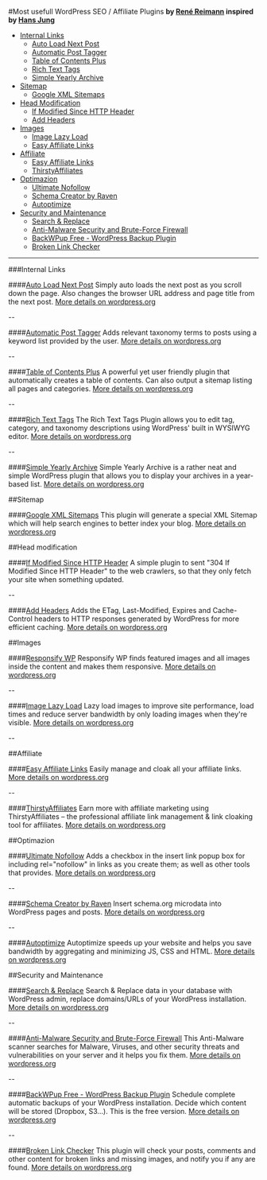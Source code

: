 #Most usefull WordPress SEO / Affiliate Plugins
**by [René Reimann](http://www.rene-reimann.de) inspired by [Hans Jung](https://hansjung.de/)**	 
 
 * [Internal Links](#internal-links)
	* [Auto Load Next Post](#auto-load-next-post)
 	* [Automatic Post Tagger](#automatic-post-tagger)
 	* [Table of Contents Plus](#table-of-contents-plus)
 	* [Rich Text Tags](#rich-text-tags)
 	* [Simple Yearly Archive](#simple-yearly-archive)
 * [Sitemap](#sitemap)
	* [Google XML Sitemaps](#google-sitemap-generator)
 * [Head Modification](#head-modification)	
 	* [If Modified Since HTTP Header](#if-modified-since-header)
	* [Add Headers](#add-headers)
 * [Images](#images)
 	* [Image Lazy Load](#image-lazy-load)
	* [Easy Affiliate Links](#easy-affiliate-links)
 * [Affiliate](#affiliate)
	* [Easy Affiliate Links](#easy-affiliate-links)
	* [ThirstyAffiliates](#thirstyaffiliates)	
 * [Optimazion](#optimazion)
 	* [Ultimate Nofollow](#nofollow)
 	* [Schema Creator by Raven](#schema-creator)
 	* [Autoptimize](#autoptimize)
 * [Security and Maintenance](#security-and-maintenance)
 	* [Search & Replace](#search-and-replace)
 	* [Anti-Malware Security and Brute-Force Firewall](gotmls)
 	* [BackWPup Free - WordPress Backup Plugin](#backwpup)
	* [Broken Link Checker](#broken-link-checker)

--- 

###Internal Links

####[Auto Load Next Post](https://wordpress.org/plugins/auto-load-next-post/)
Simply auto loads the next post as you scroll down the page. Also changes the browser URL address and page title from the next post. [More details on wordpress.org](https://wordpress.org/plugins/auto-load-next-post/)

--

####[Automatic Post Tagger](https://wordpress.org/plugins/automatic-post-tagger/)
Adds relevant taxonomy terms to posts using a keyword list provided by the user. [More details on wordpress.org](https://wordpress.org/plugins/automatic-post-tagger/)

--

####[Table of Contents Plus](https://wordpress.org/plugins/table-of-contents-plus/)
A powerful yet user friendly plugin that automatically creates a table of contents. Can also output a sitemap listing all pages and categories. [More details on wordpress.org](https://wordpress.org/plugins/table-of-contents-plus/)

--

####[Rich Text Tags](https://wordpress.org/plugins/rich-text-tags/)
The Rich Text Tags Plugin allows you to edit tag, category, and taxonomy descriptions using WordPress' built in WYSIWYG editor. [More details on wordpress.org](https://wordpress.org/plugins/rich-text-tags/)

--

####[Simple Yearly Archive](https://wordpress.org/plugins/simple-yearly-archive/)
Simple Yearly Archive is a rather neat and simple WordPress plugin that allows you to display your archives in a year-based list. [More details on wordpress.org](https://wordpress.org/plugins/simple-yearly-archive/)


##Sitemap

####[Google XML Sitemaps](https://wordpress.org/plugins/google-sitemap-generator/)
This plugin will generate a special XML Sitemap which will help search engines to better index your blog. [More details on wordpress.org](https://wordpress.org/plugins/google-sitemap-generator/)

##Head modification

####[If Modified Since HTTP Header](https://wordpress.org/plugins/if-modified-since-header/)
A simple plugin to sent "304 If Modified Since HTTP Header" to the web crawlers, so that they only fetch your site when something updated.

--

####[Add Headers](https://wordpress.org/plugins/add-headers/)
Adds the ETag, Last-Modified, Expires and Cache-Control headers to HTTP responses generated by WordPress for more efficient caching. [More details on wordpress.org](https://wordpress.org/plugins/add-headers/)

##Images

####[Responsify WP](https://wordpress.org/plugins/responsify-wp/)
Responsify WP finds featured images and all images inside the content and makes them responsive. [More details on wordpress.org](https://wordpress.org/plugins/responsify-wp/)

--

####[Image Lazy Load](https://wordpress.org/plugins/image-lazy-load/)
Lazy load images to improve site performance, load times and reduce server bandwidth by only loading images when they're visible. [More details on wordpress.org](https://wordpress.org/plugins/image-lazy-load/)

--

##Affiliate

####[Easy Affiliate Links](https://wordpress.org/plugins/easy-affiliate-links/)
Easily manage and cloak all your affiliate links. [More details on wordpress.org](https://wordpress.org/plugins/easy-affiliate-links/)

--

####[ThirstyAffiliates](https://wordpress.org/plugins/thirstyaffiliates/)
Earn more with affiliate marketing using ThirstyAffiliates – the professional affiliate link management & link cloaking tool for affiliates. [More details on wordpress.org](https://wordpress.org/plugins/thirstyaffiliates/)

##Optimazion

####[Ultimate Nofollow](https://wordpress.org/plugins/nofollow/)
Adds a checkbox in the insert link popup box for including rel="nofollow" in links as you create them; as well as other tools that provides. [More details on wordpress.org](https://wordpress.org/plugins/nofollow/)

--

####[Schema Creator by Raven](https://wordpress.org/plugins/schema-creator/)
Insert schema.org microdata into WordPress pages and posts. [More details on wordpress.org](https://wordpress.org/plugins/schema-creator/)

--

####[Autoptimize](https://wordpress.org/plugins/autoptimize/)
Autoptimize speeds up your website and helps you save bandwidth by aggregating and minimizing JS, CSS and HTML. [More details on wordpress.org](https://wordpress.org/plugins/autoptimize/)


##Security and Maintenance

####[Search & Replace](https://wordpress.org/plugins/search-and-replace/)
Search & Replace data in your database with WordPress admin, replace domains/URLs of your WordPress installation.  [More details on wordpress.org](https://wordpress.org/plugins/search-and-replace/)

--

####[Anti-Malware Security and Brute-Force Firewall](https://de.wordpress.org/plugins/gotmls/)
This Anti-Malware scanner searches for Malware, Viruses, and other security threats and vulnerabilities on your server and it helps you fix them. [More details on wordpress.org](https://de.wordpress.org/plugins/gotmls/)

--

####[BackWPup Free - WordPress Backup Plugin](https://wordpress.org/plugins/backwpup/)
Schedule complete automatic backups of your WordPress installation. Decide which content will be stored (Dropbox, S3…). This is the free version. [More details on wordpress.org](https://wordpress.org/plugins/search-and-replace/)

--

####[Broken Link Checker](https://wordpress.org/plugins/broken-link-checker/)
This plugin will check your posts, comments and other content for broken links and missing images, and notify you if any are found. [More details on wordpress.org](https://wordpress.org/plugins/broken-link-checker/)

